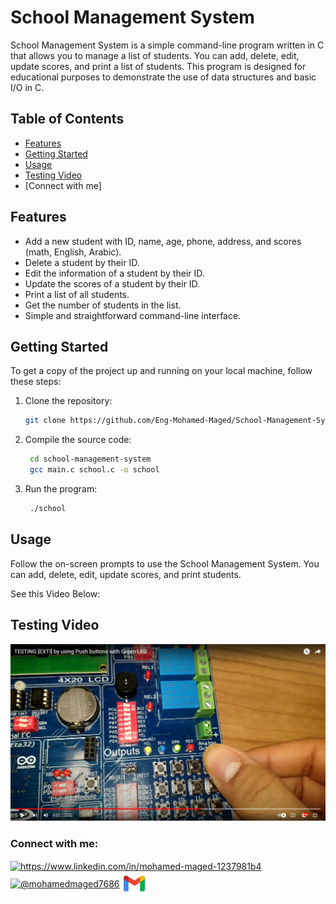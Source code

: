 # School Management System

School Management System is a simple command-line program written in C that allows you to manage a list of students. You can add, delete, edit, update scores, and print a list of students. This program is designed for educational purposes to demonstrate the use of data structures and basic I/O in C.

## Table of Contents

- [Features](#features)
- [Getting Started](#getting-started)
- [Usage](#usage)
- [Testing Video](#Testing-Video)
- [Connect with me]

## Features

- Add a new student with ID, name, age, phone, address, and scores (math, English, Arabic).
- Delete a student by their ID.
- Edit the information of a student by their ID.
- Update the scores of a student by their ID.
- Print a list of all students.
- Get the number of students in the list.
- Simple and straightforward command-line interface.

## Getting Started

To get a copy of the project up and running on your local machine, follow these steps:

1. Clone the repository:

   ```bash
   git clone https://github.com/Eng-Mohamed-Maged/School-Management-System-using-Lindked-List.git
   ```

2. Compile the source code:

   ```bash
	cd school-management-system
	gcc main.c school.c -o school
   ```

3. Run the program:

   ```bash
	./school
   ```

## Usage
Follow the on-screen prompts to use the School Management System. You can add, delete, edit, update scores, and print students.

See this Video Below:

## Testing Video

[![IMAGE ALT TEXT HERE](https://github.com/Eng-Mohamed-Maged/ATMEGA32-AVR-Drivers_Projects/blob/main/02-%20ATMEGA32-AVR-Projects/03-%20NTI_EXTI_AVR_TEST/0.png)](https://www.youtube.com/watch?v=vPJnraWE0HM)







<h3 align="left">Connect with me:</h3>
<p align="left">
<a href="https://www.linkedin.com/in/mohamed-maged-1237981b4" target="blank"><img align="center" src="https://raw.githubusercontent.com/rahuldkjain/github-profile-readme-generator/master/src/images/icons/Social/linked-in-alt.svg" alt="https://www.linkedin.com/in/mohamed-maged-1237981b4" height="30" width="40" /></a>
<a href="https://www.youtube.com/channel/UCqFdD_fUftFl9dtfEshGGYg" target="blank"><img align="center" src="https://raw.githubusercontent.com/rahuldkjain/github-profile-readme-generator/master/src/images/icons/Social/youtube.svg" alt="@mohamedmaged7686" height="35" width="40" /></a>
<a href="https://mail.google.com/mail/?view=cm&fs=1&to=mohamed.maged.khalil1@gmail.com" target="blank"><img align="center" src="https://github.com/Eng-Mohamed-Maged/Eng-Mohamed-Maged/blob/main/gmail.svg" height="38" width="40" /></a>
</p>
